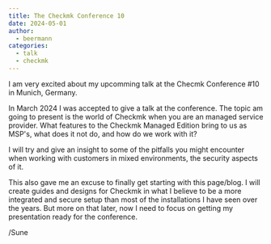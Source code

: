 ```yaml
---
title: The Checkmk Conference 10
date: 2024-05-01
author:
  - beermann
categories:
  - talk
  - checkmk
---
```


I am very excited about my upcomming talk at the Checmk Conference #10 in Munich, Germany. 

In March 2024 I was accepted to give a talk at the conference. The topic am going to present is the world of Checkmk when you are an managed service provider. What features to the Checkmk Managed Edition bring to us as MSP's, what does it not do, and how do we work with it?

I will try and give an insight to some of the pitfalls you might encounter when working with customers in mixed environments, the security aspects of it. 

This also gave me an excuse to finally get starting with this page/blog. I will create guides and designs for Checkmk in what I believe to be a more integrated and secure setup than most of the installations I have seen over the years. But more on that later, now I need to focus on getting my presentation ready for the conference.

/Sune